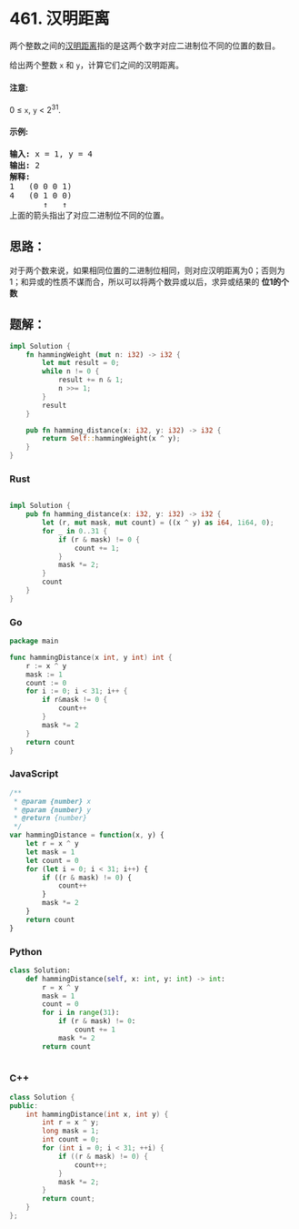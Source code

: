 # 461. 汉明距离
两个整数之间的[汉明距离](https://baike.baidu.com/item/%E6%B1%89%E6%98%8E%E8%B7%9D%E7%A6%BB)指的是这两个数字对应二进制位不同的位置的数目。

给出两个整数 ```x``` 和 ```y```，计算它们之间的汉明距离。

#### 注意:
0 ≤ ```x```, ```y``` < 2<sup>31</sup>.

#### 示例:
<pre>
<strong>输入:</strong> x = 1, y = 4
<strong>输出:</strong> 2
<strong>解释:</strong>
1   (0 0 0 1)
4   (0 1 0 0)
       ↑   ↑
上面的箭头指出了对应二进制位不同的位置。
</pre>

## 思路：

对于两个数来说，如果相同位置的二进制位相同，则对应汉明距离为0；否则为1；和异或的性质不谋而合，所以可以将两个数异或以后，求异或结果的 **位1的个数**

## 题解：

```rust
impl Solution {
    fn hammingWeight (mut n: i32) -> i32 {
        let mut result = 0;
        while n != 0 {
            result += n & 1;
            n >>= 1;
        }
        result
    }

    pub fn hamming_distance(x: i32, y: i32) -> i32 {
        return Self::hammingWeight(x ^ y);
    }
}
```



### Rust
```rust

impl Solution {
    pub fn hamming_distance(x: i32, y: i32) -> i32 {
        let (r, mut mask, mut count) = ((x ^ y) as i64, 1i64, 0);
        for _ in 0..31 {
            if (r & mask) != 0 {
                count += 1;
            }
            mask *= 2;
        }
        count
    }
}
```

### Go
```go
package main

func hammingDistance(x int, y int) int {
	r := x ^ y
	mask := 1
	count := 0
	for i := 0; i < 31; i++ {
		if r&mask != 0 {
			count++
		}
		mask *= 2
	}
	return count
}

```

### JavaScript
```javascript
/**
 * @param {number} x
 * @param {number} y
 * @return {number}
 */
var hammingDistance = function(x, y) {
    let r = x ^ y
    let mask = 1
    let count = 0
    for (let i = 0; i < 31; i++) {
        if ((r & mask) != 0) {
            count++
        }
        mask *= 2
    }
    return count
}
```

### Python
```python
class Solution:
    def hammingDistance(self, x: int, y: int) -> int:
        r = x ^ y
        mask = 1
        count = 0
        for i in range(31):
            if (r & mask) != 0:
                count += 1
            mask *= 2
        return count
    
```

### C++
```c++
class Solution {
public:
    int hammingDistance(int x, int y) {
        int r = x ^ y;
        long mask = 1;
        int count = 0;
        for (int i = 0; i < 31; ++i) {
            if ((r & mask) != 0) {
                count++;
            }
            mask *= 2;
        }
        return count;
    }
};

```